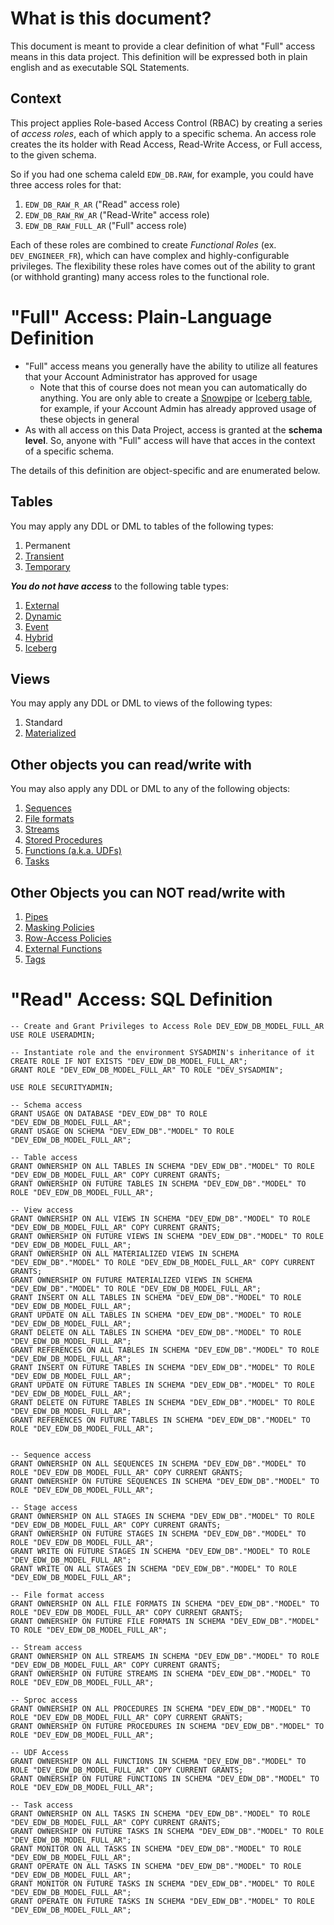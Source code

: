 # What is this document? 

This document is meant to provide a clear definition of what "Full" access means in this data project. This definition will be expressed both in plain english and as executable SQL Statements.

## Context

This project applies Role-based Access Control (RBAC) by creating a series of *access roles*, each of which apply to a specific schema. An access role creates the its holder with Read Access, Read-Write Access, or Full access, to the given schema.

So if you had one schema caleld `EDW_DB.RAW`, for example, you could have three access roles for that:
1. `EDW_DB_RAW_R_AR` ("Read" access role)
1. `EDW_DB_RAW_RW_AR` ("Read-Write" access role)
1. `EDW_DB_RAW_FULL_AR` ("Full" access role)

Each of these roles are combined to create *Functional Roles* (ex. `DEV_ENGINEER_FR`), which can have complex and highly-configurable privileges. The flexibility these roles have comes out of the ability to grant (or withhold granting) many access roles to the functional role. 

# "Full" Access: Plain-Language Definition

- "Full" access means you generally have the ability to utilize all features that your Account Administrator has approved for usage
    - Note that this of course does not mean you can automatically do anything. You are only able to create a [Snowpipe](https://docs.snowflake.com/en/user-guide/data-load-snowpipe-intro) or [Iceberg table](https://docs.snowflake.com/en/user-guide/tables-iceberg), for example, if your Account Admin has already approved usage of these objects in general 
- As with all access on this Data Project, access is granted at the **schema level**. So, anyone with "Full" access will have that acces in the context of a specific schema.

The details of this definition are object-specific and are enumerated below.


## Tables

You may apply any DDL or DML to tables of the following types:
1. Permanent
2. [Transient](https://docs.snowflake.com/en/user-guide/tables-temp-transient)
3. [Temporary](https://docs.snowflake.com/en/user-guide/tables-temp-transient)

***You do not have access*** to the following table types:
1. [External](https://docs.snowflake.com/en/user-guide/tables-external-intro)
2. [Dynamic](https://docs.snowflake.com/en/user-guide/dynamic-tables-intro)
3. [Event](https://docs.snowflake.com/en/developer-guide/logging-tracing/event-table-setting-up)
4. [Hybrid](https://docs.snowflake.com/en/user-guide/tables-hybrid)
5. [Iceberg](https://docs.snowflake.com/en/user-guide/tables-iceberg)


## Views

You may apply any DDL or DML to views of the following types:
1. Standard
2. [Materialized](https://docs.snowflake.com/en/user-guide/views-materialized)


## Other objects you can read/write with

You may also apply any DDL or DML to any of the following objects:
1. [Sequences](https://docs.snowflake.com/en/user-guide/querying-sequences)
2. [File formats](https://docs.snowflake.com/en/sql-reference/sql/create-file-format)
3. [Streams](https://docs.snowflake.com/en/user-guide/streams-intro)
4. [Stored Procedures](https://docs.snowflake.com/en/developer-guide/stored-procedure/stored-procedures-usage)
5. [Functions (a.k.a. UDFs)](https://docs.snowflake.com/en/developer-guide/udf/udf-overview)
6. [Tasks](https://docs.snowflake.com/en/user-guide/tasks-intro)


## Other Objects you can NOT read/write with
1. [Pipes](https://docs.snowflake.com/en/user-guide/data-load-snowpipe-intro)
2. [Masking Policies](https://docs.snowflake.com/user-guide/security-column-ddm-intro)
3. [Row-Access Policies](https://docs.snowflake.com/en/user-guide/security-row-intro)
4. [External Functions](https://docs.snowflake.com/en/sql-reference/external-functions-introduction)
5. [Tags](https://docs.snowflake.com/en/user-guide/object-tagging)



# "Read" Access: SQL Definition

```
-- Create and Grant Privileges to Access Role DEV_EDW_DB_MODEL_FULL_AR
USE ROLE USERADMIN;

-- Instantiate role and the environment SYSADMIN's inheritance of it
CREATE ROLE IF NOT EXISTS "DEV_EDW_DB_MODEL_FULL_AR";
GRANT ROLE "DEV_EDW_DB_MODEL_FULL_AR" TO ROLE "DEV_SYSADMIN";

USE ROLE SECURITYADMIN;

-- Schema access
GRANT USAGE ON DATABASE "DEV_EDW_DB" TO ROLE "DEV_EDW_DB_MODEL_FULL_AR";
GRANT USAGE ON SCHEMA "DEV_EDW_DB"."MODEL" TO ROLE "DEV_EDW_DB_MODEL_FULL_AR";

-- Table access
GRANT OWNERSHIP ON ALL TABLES IN SCHEMA "DEV_EDW_DB"."MODEL" TO ROLE "DEV_EDW_DB_MODEL_FULL_AR" COPY CURRENT GRANTS;
GRANT OWNERSHIP ON FUTURE TABLES IN SCHEMA "DEV_EDW_DB"."MODEL" TO ROLE "DEV_EDW_DB_MODEL_FULL_AR";

-- View access
GRANT OWNERSHIP ON ALL VIEWS IN SCHEMA "DEV_EDW_DB"."MODEL" TO ROLE "DEV_EDW_DB_MODEL_FULL_AR" COPY CURRENT GRANTS;
GRANT OWNERSHIP ON FUTURE VIEWS IN SCHEMA "DEV_EDW_DB"."MODEL" TO ROLE "DEV_EDW_DB_MODEL_FULL_AR";
GRANT OWNERSHIP ON ALL MATERIALIZED VIEWS IN SCHEMA "DEV_EDW_DB"."MODEL" TO ROLE "DEV_EDW_DB_MODEL_FULL_AR" COPY CURRENT GRANTS;
GRANT OWNERSHIP ON FUTURE MATERIALIZED VIEWS IN SCHEMA "DEV_EDW_DB"."MODEL" TO ROLE "DEV_EDW_DB_MODEL_FULL_AR";
GRANT INSERT ON ALL TABLES IN SCHEMA "DEV_EDW_DB"."MODEL" TO ROLE "DEV_EDW_DB_MODEL_FULL_AR";
GRANT UPDATE ON ALL TABLES IN SCHEMA "DEV_EDW_DB"."MODEL" TO ROLE "DEV_EDW_DB_MODEL_FULL_AR";
GRANT DELETE ON ALL TABLES IN SCHEMA "DEV_EDW_DB"."MODEL" TO ROLE "DEV_EDW_DB_MODEL_FULL_AR";
GRANT REFERENCES ON ALL TABLES IN SCHEMA "DEV_EDW_DB"."MODEL" TO ROLE "DEV_EDW_DB_MODEL_FULL_AR";
GRANT INSERT ON FUTURE TABLES IN SCHEMA "DEV_EDW_DB"."MODEL" TO ROLE "DEV_EDW_DB_MODEL_FULL_AR";
GRANT UPDATE ON FUTURE TABLES IN SCHEMA "DEV_EDW_DB"."MODEL" TO ROLE "DEV_EDW_DB_MODEL_FULL_AR";
GRANT DELETE ON FUTURE TABLES IN SCHEMA "DEV_EDW_DB"."MODEL" TO ROLE "DEV_EDW_DB_MODEL_FULL_AR";
GRANT REFERENCES ON FUTURE TABLES IN SCHEMA "DEV_EDW_DB"."MODEL" TO ROLE "DEV_EDW_DB_MODEL_FULL_AR";


-- Sequence access
GRANT OWNERSHIP ON ALL SEQUENCES IN SCHEMA "DEV_EDW_DB"."MODEL" TO ROLE "DEV_EDW_DB_MODEL_FULL_AR" COPY CURRENT GRANTS;
GRANT OWNERSHIP ON FUTURE SEQUENCES IN SCHEMA "DEV_EDW_DB"."MODEL" TO ROLE "DEV_EDW_DB_MODEL_FULL_AR";

-- Stage access
GRANT OWNERSHIP ON ALL STAGES IN SCHEMA "DEV_EDW_DB"."MODEL" TO ROLE "DEV_EDW_DB_MODEL_FULL_AR" COPY CURRENT GRANTS;
GRANT OWNERSHIP ON FUTURE STAGES IN SCHEMA "DEV_EDW_DB"."MODEL" TO ROLE "DEV_EDW_DB_MODEL_FULL_AR";
GRANT WRITE ON FUTURE STAGES IN SCHEMA "DEV_EDW_DB"."MODEL" TO ROLE "DEV_EDW_DB_MODEL_FULL_AR";
GRANT WRITE ON ALL STAGES IN SCHEMA "DEV_EDW_DB"."MODEL" TO ROLE "DEV_EDW_DB_MODEL_FULL_AR";

-- File format access
GRANT OWNERSHIP ON ALL FILE FORMATS IN SCHEMA "DEV_EDW_DB"."MODEL" TO ROLE "DEV_EDW_DB_MODEL_FULL_AR" COPY CURRENT GRANTS;
GRANT OWNERSHIP ON FUTURE FILE FORMATS IN SCHEMA "DEV_EDW_DB"."MODEL" TO ROLE "DEV_EDW_DB_MODEL_FULL_AR";

-- Stream access
GRANT OWNERSHIP ON ALL STREAMS IN SCHEMA "DEV_EDW_DB"."MODEL" TO ROLE "DEV_EDW_DB_MODEL_FULL_AR" COPY CURRENT GRANTS;
GRANT OWNERSHIP ON FUTURE STREAMS IN SCHEMA "DEV_EDW_DB"."MODEL" TO ROLE "DEV_EDW_DB_MODEL_FULL_AR";

-- Sproc access
GRANT OWNERSHIP ON ALL PROCEDURES IN SCHEMA "DEV_EDW_DB"."MODEL" TO ROLE "DEV_EDW_DB_MODEL_FULL_AR" COPY CURRENT GRANTS;
GRANT OWNERSHIP ON FUTURE PROCEDURES IN SCHEMA "DEV_EDW_DB"."MODEL" TO ROLE "DEV_EDW_DB_MODEL_FULL_AR";

-- UDF Access
GRANT OWNERSHIP ON ALL FUNCTIONS IN SCHEMA "DEV_EDW_DB"."MODEL" TO ROLE "DEV_EDW_DB_MODEL_FULL_AR" COPY CURRENT GRANTS;
GRANT OWNERSHIP ON FUTURE FUNCTIONS IN SCHEMA "DEV_EDW_DB"."MODEL" TO ROLE "DEV_EDW_DB_MODEL_FULL_AR";

-- Task access
GRANT OWNERSHIP ON ALL TASKS IN SCHEMA "DEV_EDW_DB"."MODEL" TO ROLE "DEV_EDW_DB_MODEL_FULL_AR" COPY CURRENT GRANTS;
GRANT OWNERSHIP ON FUTURE TASKS IN SCHEMA "DEV_EDW_DB"."MODEL" TO ROLE "DEV_EDW_DB_MODEL_FULL_AR";
GRANT MONITOR ON ALL TASKS IN SCHEMA "DEV_EDW_DB"."MODEL" TO ROLE "DEV_EDW_DB_MODEL_FULL_AR";
GRANT OPERATE ON ALL TASKS IN SCHEMA "DEV_EDW_DB"."MODEL" TO ROLE "DEV_EDW_DB_MODEL_FULL_AR";
GRANT MONITOR ON FUTURE TASKS IN SCHEMA "DEV_EDW_DB"."MODEL" TO ROLE "DEV_EDW_DB_MODEL_FULL_AR";
GRANT OPERATE ON FUTURE TASKS IN SCHEMA "DEV_EDW_DB"."MODEL" TO ROLE "DEV_EDW_DB_MODEL_FULL_AR";
```
